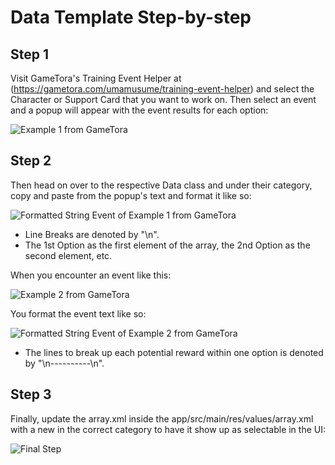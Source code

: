 # Data Template Step-by-step

## Step 1
Visit GameTora's Training Event Helper at (https://gametora.com/umamusume/training-event-helper) and select the Character or Support Card that you want to work on. Then select an event and a popup will appear with the event results for each option:

![Example 1 from GameTora](https://raw.githubusercontent.com/steve1316/uma-android-training-helper/main/app/src/main/assets/readme/example1.png)

## Step 2
Then head on over to the respective Data class and under their category, copy and paste from the popup's text and format it like so:

![Formatted String Event of Example 1 from GameTora](https://raw.githubusercontent.com/steve1316/uma-android-training-helper/main/app/src/main/assets/readme/example1_formatted.png)

- Line Breaks are denoted by "\n".
- The 1st Option as the first element of the array, the 2nd Option as the second element, etc.

When you encounter an event like this:

![Example 2 from GameTora](https://raw.githubusercontent.com/steve1316/uma-android-training-helper/main/app/src/main/assets/readme/example2.png)

You format the event text like so:

![Formatted String Event of Example 2 from GameTora](https://raw.githubusercontent.com/steve1316/uma-android-training-helper/main/app/src/main/assets/readme/example2_formatted.png)

- The lines to break up each potential reward within one option is denoted by "\n----------\n".

## Step 3
Finally, update the array.xml inside the app/src/main/res/values/array.xml with a new <item> in the correct category to have it show up as selectable in the UI:

![Final Step](https://raw.githubusercontent.com/steve1316/uma-android-training-helper/main/app/src/main/assets/readme/example3.png)
